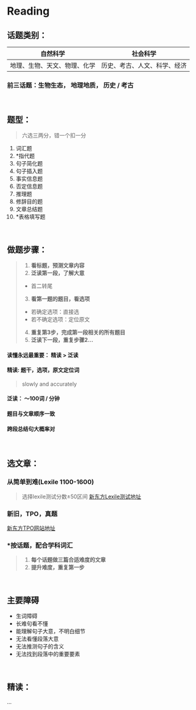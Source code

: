 # Reading

## 话题类别：
| 自然科学                     | 社会科学                     |
| ---------------------------- | ---------------------------- |
| 地理、生物、天文、物理、化学 | 历史、考古、人文、科学、经济 |
### 前三话题：生物生态， 地理地质， 历史 / 考古
<br>

## 题型：
>六选三两分，错一个扣一分
1. 词汇题
2. *指代题
3. 句子简化题
4. 句子插入题
5. 事实信息题
6. 否定信息题
7. 推理题
8. 修辞目的题
9. 文章总结题
10. *表格填写题
<br>

## 做题步骤：
>1. **看标题，预测文章内容**
>2. **泛读第一段，了解大意**
>   * 首二转尾
>3. **看第一题的题目，看选项**
>   * 若确定选项：直接选
>   * 若不确定选项：定位原文
>4. **重复第3步，完成第一段相关的所有题目**
>5. **泛读下一段，重复步骤2...**

#### 读懂永远最重要： 精读 > 泛读
#### 精读:   题干，选项，原文定位词
>slowly and accurately
#### 泛读：  ～100词 / 分钟
#### 题目与文章顺序一致
#### 跨段总结句大概率对
<br>

## 选文章：
### 从简单到难(Lexile 1100-1600)
>选择lexile测试分数±50区间
[新东方Lexile测试地址](readingpro.cn)
### 新旧，TPO，真题
[新东方TPO网站地址](tpo.xdf.cn)
### ***按话题，配合学科词汇**
>1. **每个话题做三篇合适难度的文章**
>1. **提升难度，重复第一步**
<br>

## 主要障碍
* 生词障碍
* 长难句看不懂
* 能理解句子大意，不明白细节
* 无法看懂段落大意
* 无法推测句子的含义
* 无法找到段落中的重要要素
<br>

## 精读：
...